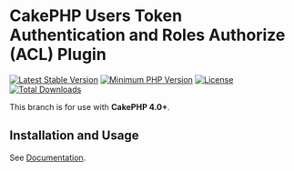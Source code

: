 # CakePHP Users Token Authentication and Roles Authorize (ACL) Plugin 

[![Latest Stable Version](https://poser.pugx.org/token27/cakephp-user-auth-plugin/v/stable.svg)](https://packagist.org/packages/token27/cakephp-user-auth-plugin)
[![Minimum PHP Version](https://img.shields.io/badge/php-%3E%3D%207.2-8892BF.svg)](https://php.net/)
[![License](https://poser.pugx.org/token27/cakephp-user-auth-plugin/license)](https://packagist.org/packages/token27/cakephp-user-auth-plugin)
[![Total Downloads](https://poser.pugx.org/token27/cakephp-user-auth-plugin/d/total)](https://packagist.org/packages/token27/cakephp-user-auth-plugin)

This branch is for use with **CakePHP 4.0+**. 

## Installation and Usage
See [Documentation](docs).

